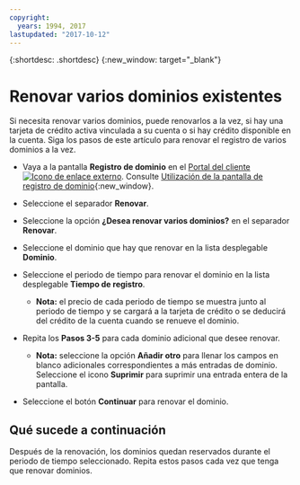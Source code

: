 ```yaml
---
copyright:
  years: 1994, 2017
lastupdated: "2017-10-12"
---
```


{:shortdesc: .shortdesc}
{:new_window: target="_blank"}

# Renovar varios dominios existentes

Si necesita renovar varios dominios, puede renovarlos a la vez, si hay una tarjeta de crédito activa vinculada a su cuenta o si hay crédito disponible en la cuenta. Siga los pasos de este artículo para renovar el registro de varios dominios a la vez.

* Vaya a la pantalla **Registro de dominio** en el [Portal del cliente ![Icono de enlace externo](../../icons/launch-glyph.svg "Icono de enlace externo")](https://control.softlayer.com/). Consulte [Utilización de la pantalla de registro de dominio](use-domain-reg-screen.html){:new_window}.
* Seleccione el separador **Renovar**.
* Seleccione la opción **¿Desea renovar varios dominios?** en el separador **Renovar**.
* Seleccione el dominio que hay que renovar en la lista desplegable **Dominio**.
* Seleccione el periodo de tiempo para renovar el dominio en la lista desplegable **Tiempo de registro**.

  * **Nota:** el precio de cada periodo de tiempo se muestra junto al periodo de tiempo y se cargará a la tarjeta de crédito o se deducirá del crédito de la cuenta cuando se renueve el dominio.

* Repita los **Pasos 3-5** para cada dominio adicional que desee renovar.

  * **Nota:** seleccione la opción **Añadir otro** para llenar los campos en blanco adicionales correspondientes a más entradas de dominio. Seleccione el icono **Suprimir** para suprimir una entrada entera de la pantalla.

* Seleccione el botón **Continuar** para renovar el dominio.

## Qué sucede a continuación

Después de la renovación, los dominios quedan reservados durante el periodo de tiempo seleccionado. Repita estos pasos cada vez que tenga que renovar dominios.

